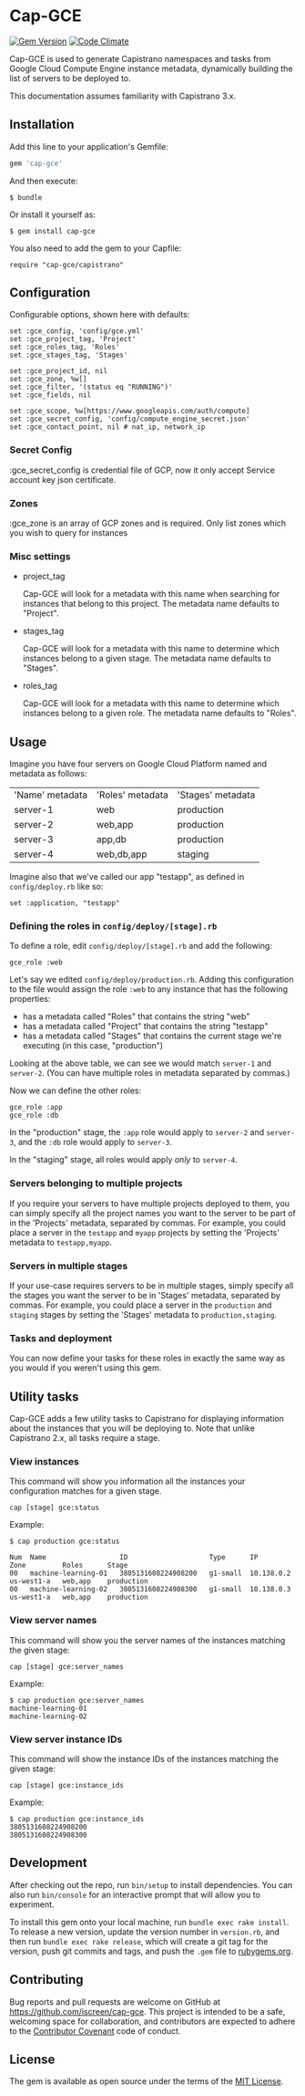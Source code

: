 # Cap-GCE

[![Gem Version](https://badge.fury.io/rb/cap-gce.svg)](http://badge.fury.io/rb/cap-gce) [![Code Climate](https://codeclimate.com/github/iscreen/cap-gce.png)](https://codeclimate.com/github/iscreen/cap-gce)

Cap-GCE is used to generate Capistrano namespaces and tasks from Google Cloud Compute Engine instance metadata, dynamically building the list of servers to be deployed to.

This documentation assumes familiarity with Capistrano 3.x.

## Installation

Add this line to your application's Gemfile:

```ruby
gem 'cap-gce'
```

And then execute:

    $ bundle

Or install it yourself as:

    $ gem install cap-gce

You also need to add the gem to your Capfile:

```
require "cap-gce/capistrano"
```

## Configuration

Configurable options, shown here with defaults:

```
set :gce_config, 'config/gce.yml'
set :gce_project_tag, 'Project'
set :gce_roles_tag, 'Roles'
set :gce_stages_tag, 'Stages'

set :gce_project_id, nil
set :gce_zone, %w[]
set :gce_filter, '(status eq "RUNNING")'
set :gce_fields, nil

set :gce_scope, %w[https://www.googleapis.com/auth/compute]
set :gce_secret_config, 'config/compute_engine_secret.json'
set :gce_contact_point, nil # nat_ip, network_ip
```

### Secret Config
:gce_secret_config is credential file of GCP, now it only accept Service account key json certificate.

### Zones

:gce_zone is an array of GCP zones and is required. Only list zones which you wish to query for instances

### Misc settings

* project_tag

  Cap-GCE will look for a metadata with this name when searching for instances that belong to this project. The metadata name defaults to "Project".

* stages_tag

  Cap-GCE will look for a metadata with this name to determine which instances belong to a given stage. The metadata name defaults to "Stages".

* roles_tag

  Cap-GCE will look for a metadata with this name to determine which instances belong to a given role. The metadata name defaults to "Roles".

## Usage

Imagine you have four servers on Google Cloud Platform named and metadata as follows:

<table>
  <tr>
    <td>'Name' metadata</td>
    <td>'Roles' metadata</td>
    <td>'Stages' metadata</td>
  </tr>
  <tr>
    <td>server-1</td>
    <td>web</td>
    <td>production</td>
  </tr>
  <tr>
    <td>server-2</td>
    <td>web,app</td>
    <td>production</td>
  </tr>
  <tr>
    <td>server-3</td>
    <td>app,db</td>
    <td>production</td>
  </tr>
  <tr>
    <td>server-4</td>
    <td>web,db,app</td>
    <td>staging</td>
  </tr>
</table>

Imagine also that we've called our app "testapp", as defined in `config/deploy.rb` like so:

    set :application, "testapp"

### Defining the roles in `config/deploy/[stage].rb`

To define a role, edit `config/deploy/[stage].rb` and add the following:

    gce_role :web

Let's say we edited `config/deploy/production.rb`. Adding this configuration to the file would assign
the role `:web` to any instance that has the following properties:
* has a metadata called "Roles" that contains the string "web"
* has a metadata called "Project" that contains the string "testapp"
* has a metadata called "Stages" that contains the current stage we're executing (in this case, "production")

Looking at the above table, we can see we would match `server-1` and `server-2`. (You can have multiple
roles in metadata separated by commas.)

Now we can define the other roles:

    gce_role :app
    gce_role :db

In the "production" stage, the `:app` role would apply to `server-2` and `server-3`, and the `:db`
role would apply to `server-3`.

In the "staging" stage, all roles would apply *only* to `server-4`.

### Servers belonging to multiple projects

If you require your servers to have multiple projects deployed to them, you can simply specify
all the project names you want to the server to be part of in the 'Projects' metadata, separated
by commas. For example, you could place a server in the `testapp` and `myapp` projects by
setting the 'Projects' metadata to `testapp,myapp`.

### Servers in multiple stages

If your use-case requires servers to be in multiple stages, simply specify all the stages you want
the server to be in 'Stages' metadata, separated by commas. For example, you could place a server in
the `production` and `staging` stages by setting the 'Stages' metadata to `production,staging`.

### Tasks and deployment

You can now define your tasks for these roles in exactly the same way as you would if you weren't
using this gem.


## Utility tasks

Cap-GCE adds a few utility tasks to Capistrano for displaying information about the instances that you will be deploying to. Note that unlike Capistrano 2.x, all tasks require a stage.

### View instances

This command will show you information all the instances your configuration matches for a given stage.

```
cap [stage] gce:status
```

Example:
```
$ cap production gce:status

Num  Name                  ID                    Type      IP           Zone         Roles      Stage
00   machine-learning-01   3805131608224908200   g1-small  10.138.0.2   us-west1-a   web,app    production
00   machine-learning-02   3805131608224908300   g1-small  10.138.0.3   us-west1-a   web,app    production
```

### View server names

This command will show you the server names of the instances matching the given stage:

```
cap [stage] gce:server_names
```

Example:
```
$ cap production gce:server_names
machine-learning-01
machine-learning-02
```

### View server instance IDs

This command will show the instance IDs of the instances matching the given stage:
```
cap [stage] gce:instance_ids
```

Example:

```
$ cap production gce:instance_ids
3805131608224908200
3805131608224908300
```

## Development

After checking out the repo, run `bin/setup` to install dependencies. You can also run `bin/console` for an interactive prompt that will allow you to experiment.

To install this gem onto your local machine, run `bundle exec rake install`. To release a new version, update the version number in `version.rb`, and then run `bundle exec rake release`, which will create a git tag for the version, push git commits and tags, and push the `.gem` file to [rubygems.org](https://rubygems.org).

## Contributing

Bug reports and pull requests are welcome on GitHub at https://github.com/iscreen/cap-gce. This project is intended to be a safe, welcoming space for collaboration, and contributors are expected to adhere to the [Contributor Covenant](http://contributor-covenant.org) code of conduct.


## License

The gem is available as open source under the terms of the [MIT License](http://opensource.org/licenses/MIT).


